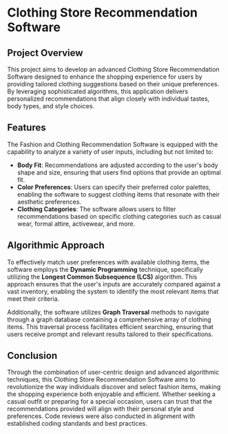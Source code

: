# Clothing Store Recommendation Software

## Project Overview

This project aims to develop an advanced Clothing Store Recommendation Software designed to enhance the shopping experience for users by providing tailored clothing suggestions based on their unique preferences. By leveraging sophisticated algorithms, this application delivers personalized recommendations that align closely with individual tastes, body types, and style choices.

## Features

The Fashion and Clothing Recommendation Software is equipped with the capability to analyze a variety of user inputs, including but not limited to:

- **Body Fit**: Recommendations are adjusted according to the user's body shape and size, ensuring that users find options that provide an optimal fit.
- **Color Preferences**: Users can specify their preferred color palettes, enabling the software to suggest clothing items that resonate with their aesthetic preferences.
- **Clothing Categories**: The software allows users to filter recommendations based on specific clothing categories such as casual wear, formal attire, activewear, and more.

## Algorithmic Approach

To effectively match user preferences with available clothing items, the software employs the **Dynamic Programming** technique, specifically utilizing the **Longest Common Subsequence (LCS)** algorithm. This approach ensures that the user's inputs are accurately compared against a vast inventory, enabling the system to identify the most relevant items that meet their criteria.

Additionally, the software utilizes **Graph Traversal** methods to navigate through a graph database containing a comprehensive array of clothing items. This traversal process facilitates efficient searching, ensuring that users receive prompt and relevant results tailored to their specifications.

## Conclusion

Through the combination of user-centric design and advanced algorithmic techniques, this Clothing Store Recommendation Software aims to revolutionize the way individuals discover and select fashion items, making the shopping experience both enjoyable and efficient. Whether seeking a casual outfit or preparing for a special occasion, users can trust that the recommendations provided will align with their personal style and preferences. Code reviews were also conducted in alignment with established coding standards and best practices.
